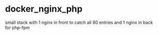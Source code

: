 # docker_nginx_php
small stack with 1 nginx in front to catch all 80 entries and 1 nginx in back for php-fpm
